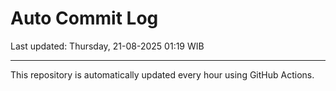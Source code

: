 # Auto Commit Log

Last updated: Thursday, 21-08-2025 01:19 WIB

---

This repository is automatically updated every hour using GitHub Actions.
